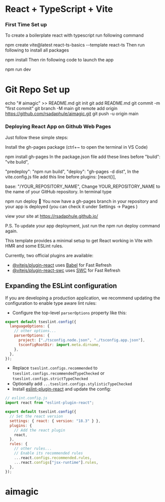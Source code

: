 # React + TypeScript + Vite

### First Time Set up

To create a boilerplate react with typescript run following command

npm create vite@latest react-ts-basics --template react-ts
Then run following to install all packages

npm install
Then rin following code to launch the app

npm run dev

# Git Repo Set up

echo "# aimagic" >> README.md
git init
git add README.md
git commit -m "first commit"
git branch -M main
git remote add origin https://github.com/rsadaphule/aimagic.git
git push -u origin main

### Deploying React App on Github Web Pages

Just follow these simple steps:

Install the gh-pages package (ctrl+~ to open the terminal in VS Code)

npm install gh-pages
In the package.json file add these lines before "build": "vite build",

"predeploy": "npm run build",
"deploy": "gh-pages -d dist",
In the vite.config.js file add this line before plugins: [react()],

base: "/YOUR_REPOSITORY_NAME",
Change YOUR_REPOSITORY_NAME to the name of your GitHub repository.
In terminal type

npm run deploy
🎉 You now have a gh-pages branch in your repository and your app is deployed (you can check it under Settings -> Pages )

view your site at https://rsadaphule.github.io/

P.S. To update your app deployment, just run the npm run deploy command again.

This template provides a minimal setup to get React working in Vite with HMR and some ESLint rules.

Currently, two official plugins are available:

- [@vitejs/plugin-react](https://github.com/vitejs/vite-plugin-react/blob/main/packages/plugin-react/README.md) uses [Babel](https://babeljs.io/) for Fast Refresh
- [@vitejs/plugin-react-swc](https://github.com/vitejs/vite-plugin-react-swc) uses [SWC](https://swc.rs/) for Fast Refresh

## Expanding the ESLint configuration

If you are developing a production application, we recommend updating the configuration to enable type aware lint rules:

- Configure the top-level `parserOptions` property like this:

```js
export default tseslint.config({
  languageOptions: {
    // other options...
    parserOptions: {
      project: ["./tsconfig.node.json", "./tsconfig.app.json"],
      tsconfigRootDir: import.meta.dirname,
    },
  },
});
```

- Replace `tseslint.configs.recommended` to `tseslint.configs.recommendedTypeChecked` or `tseslint.configs.strictTypeChecked`
- Optionally add `...tseslint.configs.stylisticTypeChecked`
- Install [eslint-plugin-react](https://github.com/jsx-eslint/eslint-plugin-react) and update the config:

```js
// eslint.config.js
import react from "eslint-plugin-react";

export default tseslint.config({
  // Set the react version
  settings: { react: { version: "18.3" } },
  plugins: {
    // Add the react plugin
    react,
  },
  rules: {
    // other rules...
    // Enable its recommended rules
    ...react.configs.recommended.rules,
    ...react.configs["jsx-runtime"].rules,
  },
});
```

# aimagic
